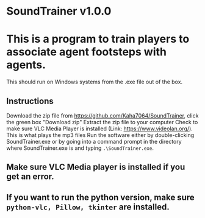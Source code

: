 # SoundTrainer v1.0.0

# This is a program to train players to associate agent footsteps with agents.

This should run on Windows systems from the .exe file out of the box.

## Instructions

Download the zip file from https://github.com/Kaha7064/SoundTrainer, click the green box "Download zip"
Extract the zip file to your computer
Check to make sure VLC Media Player is installed (Link: https://www.videolan.org/). This is what plays the mp3 files
Run the software either by double-clicking SoundTrainer.exe or by going into a command prompt in the directory where SoundTrainer.exe is and typing `.\SoundTrainer.exe`.

## Make sure VLC Media player is installed if you get an error.
## If you want to run the python version, make sure `python-vlc, Pillow, tkinter` are installed.
